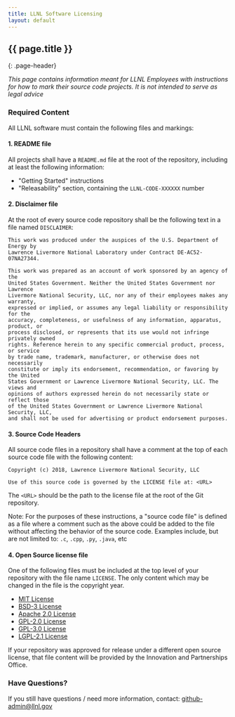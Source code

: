 ```yaml
---
title: LLNL Software Licensing
layout: default
---
```


## {{ page.title }}
{: .page-header}

*This page contains information meant for LLNL Employees with instructions for
how to mark their source code projects. It is not intended to serve as legal
advice*

### Required Content

All LLNL software must contain the following files and markings:

#### 1. README file

All projects shall have a `README.md` file at the root of the repository,
including at least the following information:

- "Getting Started" instructions
- "Releasability" section, containing the `LLNL-CODE-XXXXXX` number

#### 2. Disclaimer file

At the root of every source code repository shall be the following text in a
file named `DISCLAIMER`:

```
This work was produced under the auspices of the U.S. Department of Energy by
Lawrence Livermore National Laboratory under Contract DE-AC52-07NA27344.

This work was prepared as an account of work sponsored by an agency of the
United States Government. Neither the United States Government nor Lawrence
Livermore National Security, LLC, nor any of their employees makes any warranty,
expressed or implied, or assumes any legal liability or responsibility for the
accuracy, completeness, or usefulness of any information, apparatus, product, or
process disclosed, or represents that its use would not infringe privately owned
rights. Reference herein to any specific commercial product, process, or service
by trade name, trademark, manufacturer, or otherwise does not necessarily
constitute or imply its endorsement, recommendation, or favoring by the United
States Government or Lawrence Livermore National Security, LLC. The views and
opinions of authors expressed herein do not necessarily state or reflect those
of the United States Government or Lawrence Livermore National Security, LLC,
and shall not be used for advertising or product endorsement purposes.
```

#### 3. Source Code Headers

All source code files in a repository shall have a comment at the top of each
source code file with the following content:

```
Copyright (c) 2018, Lawrence Livermore National Security, LLC

Use of this source code is governed by the LICENSE file at: <URL>
```

The `<URL>` should be the path to the license file at the root of the Git
repository.

Note: For the purposes of these instructions, a "source code file" is defined as
a file where a comment such as the above could be added to the file without
affecting the behavior of the source code. Examples include, but are not limited
to: `.c`, `.cpp`, `.py`, `.java`, etc

#### 4. Open Source license file

One of the following files must be included at the top level of your repository
with the file name `LICENSE`. The only content which may be changed in the file
is the copyright year.

- [MIT License](/about/licenses/mit.txt)
- [BSD-3 License](/about/licenses/bsd-3-clause.txt)
- [Apache 2.0 License](/about/licenses/apache-2.0.txt)
- [GPL-2.0 License](/about/licenses/gpl-2.0.txt)
- [GPL-3.0 License](/about/licenses/gpl-3.0.txt)
- [LGPL-2.1 License](/about/licenses/lgpl-2.1.txt)

If your repository was approved for release under a different open source
license, that file content will be provided by the Innovation and Partnerships
Office.

### Have Questions?

If you still have questions / need more information, contact:
<github-admin@llnl.gov>
